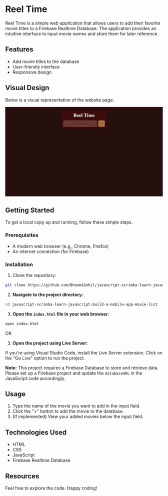 # Reel Time

Reel Time is a simple web application that allows users to add their favorite movie titles to a Firebase Realtime Database. The application provides an intuitive interface to input movie names and store them for later reference.

## Features

- Add movie titles to the database
- User-friendly interface
- Responsive design

## Visual Design

Below is a visual representation of the website page:

![Home](Index.png)

## Getting Started

To get a local copy up and running, follow these simple steps.

### Prerequisites

- A modern web browser (e.g., Chrome, Firefox)
- An internet connection (for Firebase)

### Installation

1. Clone the repository:

```bash
git clone https://github.com/BhoomiGohil/javascript-scrimba-learn-javascript-build-a-mobile-app-movie-list.git
```

2. **Navigate to the project directory:**

```bash
cd javascript-scrimba-learn-javascript-build-a-mobile-app-movie-list
```

3. **Open the `index.html` file in your web browser.**

```bash
open index.html
```

OR

3. **Open the project using Live Server:**

If you're using Visual Studio Code, install the Live Server extension.
Click on the "Go Live" option to run the project.

**Note:** This project requires a Firebase Database to store and retrieve data. Please set up a Firebase project and update the `databaseURL` in the JavaScript code accordingly.

## Usage

1. Type the name of the movie you want to add in the input field.
2. Click the "+" button to add the movie to the database.
3. (If implemented) View your added movies below the input field.

## Technologies Used

- HTML
- CSS
- JavaScript
- Firebase Realtime Database

## Resources

Feel free to explore the code. Happy coding!

